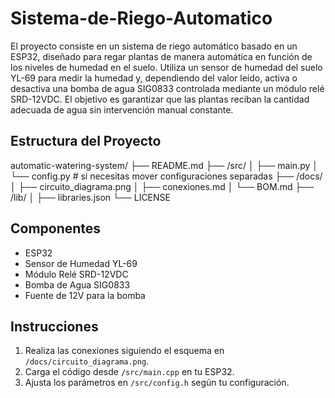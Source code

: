 # Sistema-de-Riego-Automatico
El proyecto consiste en un sistema de riego automático basado en un ESP32, diseñado para regar plantas de manera automática en función de los niveles de humedad en el suelo. Utiliza un sensor de humedad del suelo YL-69 para medir la humedad y, dependiendo del valor leído, activa o desactiva una bomba de agua SIG0833 controlada mediante un módulo relé SRD-12VDC. El objetivo es garantizar que las plantas reciban la cantidad adecuada de agua sin intervención manual constante.

## Estructura del Proyecto
automatic-watering-system/
├── README.md
├── /src/
│   ├── main.py
│   └── config.py  # si necesitas mover configuraciones separadas
├── /docs/
│   ├── circuito_diagrama.png
│   ├── conexiones.md
│   └── BOM.md
├── /lib/
│   ├── libraries.json
└── LICENSE

## Componentes
- ESP32
- Sensor de Humedad YL-69
- Módulo Relé SRD-12VDC
- Bomba de Agua SIG0833
- Fuente de 12V para la bomba

## Instrucciones
1. Realiza las conexiones siguiendo el esquema en `/docs/circuito_diagrama.png`.
2. Carga el código desde `/src/main.cpp` en tu ESP32.
3. Ajusta los parámetros en `/src/config.h` según tu configuración.

